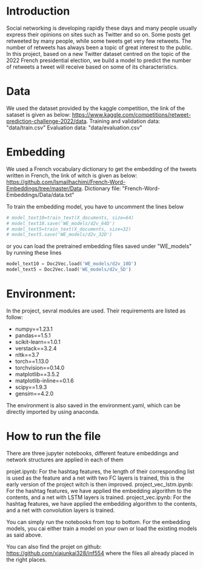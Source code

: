 # Introduction
Social networking is developing rapidly these days and many people usually express their opinions on sites such as Twitter and so on. Some posts get retweeted by many people, while some tweets get very few retweets. The number of retweets has always been a topic of great interest to the public. In this project, based on a new Twitter dataset centred on the topic of the 2022 French presidential election, we build a model to predict the number of retweets a tweet will receive based on some of its characteristics.

# Data
We used the dataset provided by the kaggle competition, the link of the sataset is given as below: https://www.kaggle.com/competitions/retweet-prediction-challenge-2022/data. 
Training and validation data: "data/train.csv"
Evaluation data: "data/evaluation.csv"

# Embedding
We used a French vocabulary dictionary to get the embedding of the tweets written in French, the link of witch is given as below: https://github.com/Ismailhachimi/French-Word-Embeddings/tree/master/Data. 
Dictionary file: "French-Word-Embeddings/Data/data.txt"

To train the embedding model, you have to uncomment the lines below 
```python
# model_text10=train_text(X_documents, size=64)
# model_text10.save('WE_models/d2v_64D')
# model_text5=train_text(X_documents, size=32)
# model_text5.save('WE_models/d2v_32D')
```

or you can load the pretrained embedding files saved under "WE_models" by running these lines
```python
model_text10 = Doc2Vec.load('WE_models/d2v_10D')
model_text5 = Doc2Vec.load('WE_models/d2v_5D')
```

# Environment:
In the project, sevral modules are used. Their requirements are listed as follow:
* numpy==1.23.1
* pandas==1.5.1
* scikit-learn==1.0.1
* verstack==3.2.4
* nltk==3.7
* torch==1.13.0
* torchvision==0.14.0
* matplotlib==3.5.2
* matplotlib-inline==0.1.6
* scipy==1.9.3
* gensim==4.2.0

The environment is also saved in the environment.yaml, which can be directly imported by using anaconda.

# How to run the file 
There are three jupyter notebooks, different feature embeddings and network structures are applied in each of them

projet.ipynb: For the hashtag features, the length of their corresponding list is used as the feature and a net with two FC layers is trained, this is the early version of the project witch is then improved. 
project_vec_lstm.ipynb: For the hashtag features, we have applied the embedding algorithm to the contents, and a net with LSTM layers is trained.
project_vec.ipynb: For the hashtag features, we have applied the embedding algorithm to the contents, and a net with convolution layers is trained.

You can simply run the notebooks from top to bottom. For the embedding models, you cai either train a model on your own or load the existing models as said above.

You can also find the projet on github: https://github.com/xiajunkai328/inf554 where the files all already placed in the right places. 